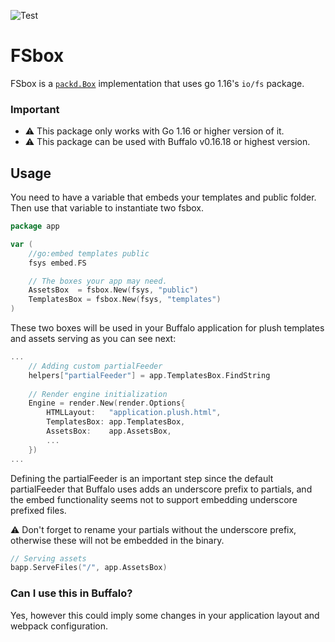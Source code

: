 ![Test](https://github.com/paganotoni/fsbox/workflows/Test/badge.svg)

# FSbox

FSbox is a [`packd.Box`](https://github.com/gobuffalo/packd) implementation that uses go 1.16's `io/fs` package.

### Important

- ⚠️ This package only works with Go 1.16 or higher version of it.
- ⚠️ This package can be used with Buffalo v0.16.18 or highest version.
## Usage

You need to have a variable that embeds your templates and public folder. Then use that variable to instantiate two fsbox.

```go
package app

var (
    //go:embed templates public
    fsys embed.FS

    // The boxes your app may need.
    AssetsBox  = fsbox.New(fsys, "public")
    TemplatesBox = fsbox.New(fsys, "templates")
)
```

These two boxes will be used in your Buffalo application for plush templates and assets serving as you can see next:

```go
...
    // Adding custom partialFeeder
    helpers["partialFeeder"] = app.TemplatesBox.FindString
    
    // Render engine initialization
    Engine = render.New(render.Options{
		HTMLLayout:   "application.plush.html",
		TemplatesBox: app.TemplatesBox,
		AssetsBox:    app.AssetsBox,
		...
	})
...
```

Defining the partialFeeder is an important step since the default partialFeeder that Buffalo uses adds an underscore prefix to partials, and the embed functionality seems not to support embedding underscore prefixed files.

⚠️ Don't forget to rename your partials without the underscore prefix, otherwise these will not be embedded in the binary.


```go
// Serving assets
bapp.ServeFiles("/", app.AssetsBox)
```
### Can I use this in Buffalo?

Yes, however this could imply some changes in your application layout and webpack configuration.
